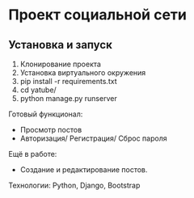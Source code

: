 # Проект социальной сети

## Установка и запуск
1. Клонирование проекта
2. Установка виртуального окружения
3. pip install -r requirements.txt
4. cd yatube/
5. python manage.py runserver

Готовый функционал: 
- Просмотр постов
- Авторизация/ Регистрация/ Сброс пароля

Ещё в работе:
- Создание и редактирование постов.

Технологии:
Python, Django, Bootstrap
